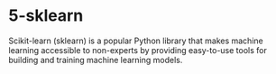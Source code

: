 # 5-sklearn
Scikit-learn (sklearn) is a popular Python library that makes machine learning accessible to non-experts by providing easy-to-use tools for building and training machine learning models.
